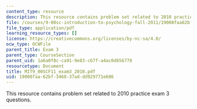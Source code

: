 ```yaml
---
content_type: resource
description: This resource contains problem set related to 2010 practice exam 3 questions.
file: /courses/9-00sc-introduction-to-psychology-fall-2011/19008faa62bf346837addd929771e686_MIT9_00SCF11_exam3_2010.pdf
file_type: application/pdf
learning_resource_types: []
license: https://creativecommons.org/licenses/by-nc-sa/4.0/
ocw_type: OCWFile
parent_title: Exam 3
parent_type: CourseSection
parent_uid: 1a6a0f8c-ca91-9e83-c67f-a4ac0d656778
resourcetype: Document
title: MIT9_00SCF11_exam3_2010.pdf
uid: 19008faa-62bf-3468-37ad-dd929771e686
---
```

This resource contains problem set related to 2010 practice exam 3 questions.